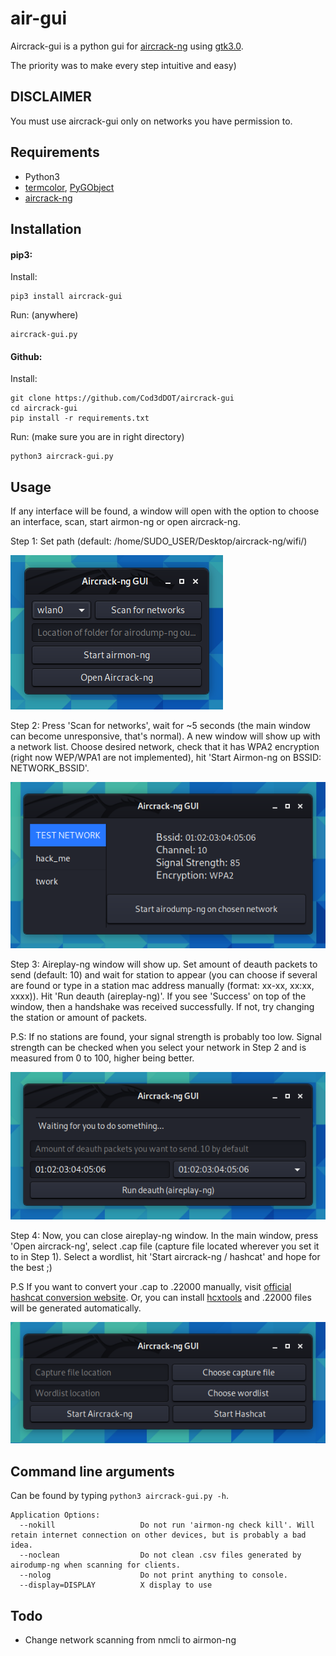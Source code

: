 # air-gui

Aircrack-gui is a python gui for [aircrack-ng](https://www.aircrack-ng.org/) using [gtk3.0](https://pygobject.readthedocs.io/en/latest/).

The priority was to make every step intuitive and easy)

## DISCLAIMER

You must use aircrack-gui only on networks you have permission to.

## Requirements

- Python3
- [termcolor](https://pypi.org/project/termcolor/), [PyGObject](https://pypi.org/project/PyGObject/)
- [aircrack-ng](https://www.aircrack-ng.org/)

## Installation

#### pip3:

Install:
```
pip3 install aircrack-gui
```

Run: (anywhere)
```
aircrack-gui.py
```

#### Github:

Install:
```
git clone https://github.com/Cod3dDOT/aircrack-gui
cd aircrack-gui
pip install -r requirements.txt
```

Run: (make sure you are in right directory)
```
python3 aircrack-gui.py
```

## Usage

If any interface will be found, a window will open with the option to choose an interface, scan, start airmon-ng or open aircrack-ng.

Step 1: Set path (default: /home/SUDO_USER/Desktop/aircrack-ng/wifi/)

![main window](/demo/main_window.png)

Step 2: Press 'Scan for networks', wait for ~5 seconds (the main window can become unresponsive, that's normal). A new window will show up with a network list. Choose desired network, check that it has WPA2 encryption (right now WEP/WPA1 are not implemented), hit 'Start Airmon-ng on BSSID: NETWORK_BSSID'.

![scanning window](/demo/scanning_window.png)

Step 3: Aireplay-ng window will show up. Set amount of deauth packets to send (default: 10) and wait for station to appear (you can choose if several are found or type in a station mac address manually (format: xx-xx, xx:xx, xxxx)). Hit 'Run deauth (aireplay-ng)'. If you see 'Success' on top of the window, then a handshake was received successfully. If not, try changing the station or amount of packets.

P.S: If no stations are found, your signal strength is probably too low. Signal strength can be checked when you select your network in Step 2 and is measured from 0 to 100, higher being better.

![aireplay-ng window](/demo/aireplay-ng_window.png)

Step 4: Now, you can close aireplay-ng window. In the main window, press 'Open aircrack-ng', select .cap file (capture file located wherever you set it to in Step 1). Select a wordlist, hit 'Start aircrack-ng / hashcat' and hope for the best ;)

P.S If you want to convert your .cap to .22000 manually, visit [official hashcat conversion website](https://hashcat.net/cap2hashcat/). Or, you can install [hcxtools](https://github.com/ZerBea/hcxtools) and .22000 files will be generated automatically.

![aireplay-ng window](/demo/aircrack-ng_window.png)

## Command line arguments

Can be found by typing ```python3 aircrack-gui.py -h```.
```
Application Options:
  --nokill                   Do not run 'airmon-ng check kill'. Will retain internet connection on other devices, but is probably a bad idea.
  --noclean                  Do not clean .csv files generated by airodump-ng when scanning for clients.
  --nolog                    Do not print anything to console.
  --display=DISPLAY          X display to use
```

## Todo

- Change network scanning from nmcli to airmon-ng
